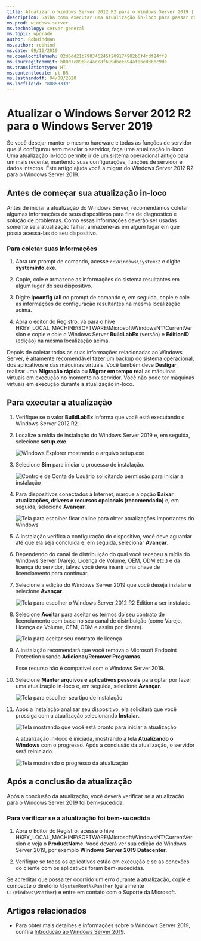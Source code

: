 ```yaml
---
title: Atualizar o Windows Server 2012 R2 para o Windows Server 2019 | Microsoft Docs
description: Saiba como executar uma atualização in-loco para passar do Windows Server 2012 R2 para o Windows Server 2019.
ms.prod: windows-server
ms.technology: server-general
ms.topic: upgrade
author: RobHindman
ms.author: robhind
ms.date: 09/16/2019
ms.openlocfilehash: 02d6dd21b798346245f209174902b6f4fdf24ff8
ms.sourcegitcommit: b00d7c8968c4adc8f699dbee694afe6ed36bc9de
ms.translationtype: HT
ms.contentlocale: pt-BR
ms.lasthandoff: 04/08/2020
ms.locfileid: "80853339"
---
```

# <a name="upgrade-windows-server-2012-r2-to-windows-server-2019"></a>Atualizar o Windows Server 2012 R2 para o Windows Server 2019

Se você desejar manter o mesmo hardware e todas as funções de servidor que já configurou sem mesclar o servidor, faça uma atualização in-loco. Uma atualização in-loco permite ir de um sistema operacional antigo para um mais recente, mantendo suas configurações, funções de servidor e dados intactos. Este artigo ajuda você a migrar do Windows Server 2012 R2 para o Windows Server 2019.

## <a name="before-you-begin-your-in-place-upgrade"></a>Antes de começar sua atualização in-loco

Antes de iniciar a atualização do Windows Server, recomendamos coletar algumas informações de seus dispositivos para fins de diagnóstico e solução de problemas. Como essas informações deverão ser usadas somente se a atualização falhar, armazene-as em algum lugar em que possa acessá-las do seu dispositivo.

### <a name="to-collect-your-info"></a>Para coletar suas informações

1. Abra um prompt de comando, acesse `c:\Windows\system32` e digite **systeminfo.exe**.

2. Copie, cole e armazene as informações do sistema resultantes em algum lugar do seu dispositivo.

3. Digite **ipconfig /all** no prompt de comando e, em seguida, copie e cole as informações de configuração resultantes na mesma localização acima.

4. Abra o editor do Registro, vá para o hive HKEY_LOCAL_MACHINE\SOFTWARE\Microsoft\WindowsNT\CurrentVersion e copie e cole o Windows Server **BuildLabEx** (versão) e **EditionID** (edição) na mesma localização acima.

Depois de coletar todas as suas informações relacionadas ao Windows Server, é altamente recomendável fazer um backup do sistema operacional, dos aplicativos e das máquinas virtuais. Você também deve **Desligar**, realizar uma **Migração rápida** ou **Migrar em tempo real** as máquinas virtuais em execução no momento no servidor. Você não pode ter máquinas virtuais em execução durante a atualização in-loco.

## <a name="to-perform-the-upgrade"></a>Para executar a atualização

1. Verifique se o valor **BuildLabEx** informa que você está executando o Windows Server 2012 R2.

2. Localize a mídia de instalação do Windows Server 2019 e, em seguida, selecione **setup.exe**.

    ![Windows Explorer mostrando o arquivo setup.exe](media/upgrade-2012r2-2019/setup-2019.png)

3. Selecione **Sim** para iniciar o processo de instalação.

    ![Controle de Conta de Usuário solicitando permissão para iniciar a instalação](media/upgrade-2012r2-2019/start-setup-uac-box.png)

4. Para dispositivos conectados à Internet, marque a opção **Baixar atualizações, drivers e recursos opcionais (recomendado)** e, em seguida, selecione **Avançar**.

    ![Tela para escolher ficar online para obter atualizações importantes do Windows](media/upgrade-2012r2-2019/online-updates-win-setup.png)

5. A instalação verifica a configuração do dispositivo, você deve aguardar até que ela seja concluída e, em seguida, selecionar **Avançar**.

6. Dependendo do canal de distribuição do qual você recebeu a mídia do Windows Server (Varejo, Licença de Volume, OEM, ODM etc.) e da licença do servidor, talvez você deva inserir uma chave de licenciamento para continuar.

7. Selecione a edição do Windows Server 2019 que você deseja instalar e selecione **Avançar**.

    ![Tela para escolher o Windows Server 2012 R2 Edition a ser instalado](media/upgrade-2012r2-2019/select-os-edition.png)

8. Selecione **Aceitar** para aceitar os termos do seu contrato de licenciamento com base no seu canal de distribuição (como Varejo, Licença de Volume, OEM, ODM e assim por diante).

    ![Tela para aceitar seu contrato de licença](media/upgrade-2012r2-2019/license-terms.png)

9. A instalação recomendará que você remova o Microsoft Endpoint Protection usando **Adicionar/Remover Programas**.

    Esse recurso não é compatível com o Windows Server 2019.

10. Selecione **Manter arquivos e aplicativos pessoais** para optar por fazer uma atualização in-loco e, em seguida, selecione **Avançar**.

    ![Tela para escolher seu tipo de instalação](media/upgrade-2012r2-2019/choose-install-upgrade.png)

11. Após a Instalação analisar seu dispositivo, ela solicitará que você prossiga com a atualização selecionando **Instalar**.

    ![Tela mostrando que você está pronto para iniciar a atualização](media/upgrade-2012r2-2019/ready-to-install.png)

    A atualização in-loco é iniciada, mostrando a tela **Atualizando o Windows** com o progresso. Após a conclusão da atualização, o servidor será reiniciado.

    ![Tela mostrando o progresso da atualização](media/upgrade-2012r2-2019/upgrading-windows-with-progress.png)

## <a name="after-your-upgrade-is-done"></a>Após a conclusão da atualização

Após a conclusão da atualização, você deverá verificar se a atualização para o Windows Server 2019 foi bem-sucedida.

### <a name="to-make-sure-your-upgrade-was-successful"></a>Para verificar se a atualização foi bem-sucedida

1. Abra o Editor do Registro, acesse o hive HKEY_LOCAL_MACHINE\SOFTWARE\Microsoft\WindowsNT\CurrentVersion e veja o **ProductName**. Você deverá ver sua edição do Windows Server 2019, por exemplo **Windows Server 2019 Datacenter**.

2. Verifique se todos os aplicativos estão em execução e se as conexões do cliente com os aplicativos foram bem-sucedidas.

Se acreditar que possa ter ocorrido um erro durante a atualização, copie e compacte o diretório `%SystemRoot%\Panther` (geralmente `C:\Windows\Panther`) e entre em contato com o Suporte da Microsoft.

## <a name="related-articles"></a>Artigos relacionados

- Para obter mais detalhes e informações sobre o Windows Server 2019, confira [Introdução ao Windows Server 2019](https://docs.microsoft.com/windows-server/get-started-19/get-started-19).